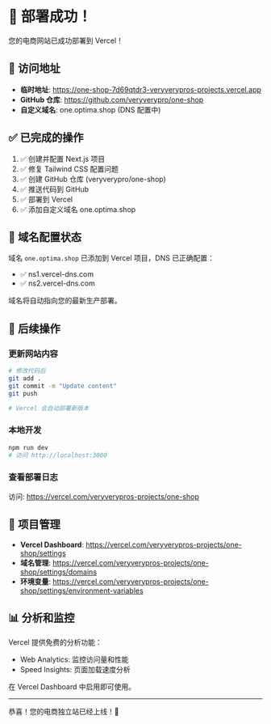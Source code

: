 # 🎉 部署成功！

您的电商网站已成功部署到 Vercel！

## 📍 访问地址

- **临时地址**: https://one-shop-7d69qtdr3-veryverypros-projects.vercel.app
- **GitHub 仓库**: https://github.com/veryverypro/one-shop
- **自定义域名**: one.optima.shop (DNS 配置中)

## ✅ 已完成的操作

1. ✅ 创建并配置 Next.js 项目
2. ✅ 修复 Tailwind CSS 配置问题
3. ✅ 创建 GitHub 仓库 (veryverypro/one-shop)
4. ✅ 推送代码到 GitHub
5. ✅ 部署到 Vercel
6. ✅ 添加自定义域名 one.optima.shop

## 🔧 域名配置状态

域名 `one.optima.shop` 已添加到 Vercel 项目，DNS 已正确配置：
- ✅ ns1.vercel-dns.com
- ✅ ns2.vercel-dns.com

域名将自动指向您的最新生产部署。

## 📝 后续操作

### 更新网站内容
```bash
# 修改代码后
git add .
git commit -m "Update content"
git push

# Vercel 会自动部署新版本
```

### 本地开发
```bash
npm run dev
# 访问 http://localhost:3000
```

### 查看部署日志
访问: https://vercel.com/veryverypros-projects/one-shop

## 🚀 项目管理

- **Vercel Dashboard**: https://vercel.com/veryverypros-projects/one-shop/settings
- **域名管理**: https://vercel.com/veryverypros-projects/one-shop/settings/domains
- **环境变量**: https://vercel.com/veryverypros-projects/one-shop/settings/environment-variables

## 📊 分析和监控

Vercel 提供免费的分析功能：
- Web Analytics: 监控访问量和性能
- Speed Insights: 页面加载速度分析

在 Vercel Dashboard 中启用即可使用。

---

恭喜！您的电商独立站已经上线！🎊